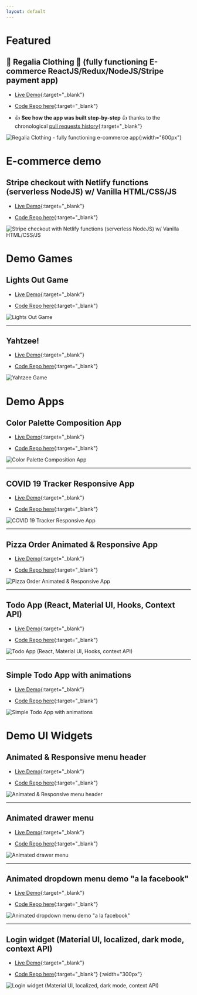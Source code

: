```yaml
---
layout: default
---
```


# Featured

## 👑 Regalia Clothing 👚 (fully functioning E-commerce ReactJS/Redux/NodeJS/Stripe payment app)

- [Live Demo](https://fervent-snyder-0eb669.netlify.app/#/){:target="\_blank"}

- [Code Repo here](https://github.com/boostup/regalia-clothing){:target="\_blank"}

- 👍 **See how the app was built step-by-step** 👍 thanks to the chronological [pull requests history](https://github.com/boostup/regalia-clothing/pulls?page=2&q=is%3Apr+is%3Aclosed+sort%3Acreated-asc){:target="\_blank"}

![Regalia Clothing - fully functioning e-commerce app](https://raw.githubusercontent.com/boostup/regalia-clothing/staging/public/images/app-demo.gif){:width="600px"}

# E-commerce demo

## Stripe checkout with Netlify functions (serverless NodeJS) w/ Vanilla HTML/CSS/JS

- [Live Demo](https://boostup-stripe-checkout-netlify-serverless.netlify.app/){:target="\_blank"}

- [Code Repo here](https://github.com/boostup/stripe-checkout-netlify-serverless){:target="\_blank"}

![Stripe checkout with Netlify functions (serverless NodeJS) w/ Vanilla HTML/CSS/JS](https://raw.githubusercontent.com/boostup/stripe-checkout-netlify-serverless/master/public/images/demo.gif)

# Demo Games

## Lights Out Game

- [Live Demo](https://pedantic-stonebraker-c10870.netlify.app/){:target="\_blank"}

- [Code Repo here](https://github.com/boostup/react-lights-out){:target="\_blank"}

![Lights Out Game](images/lights-out-demo.gif)

---

## Yahtzee!

- [Live Demo](https://upbeat-bose-8f59b4.netlify.app/){:target="\_blank"}

- [Code Repo here](https://github.com/boostup/react-yahtzee){:target="\_blank"}

![Yahtzee Game](https://raw.githubusercontent.com/boostup/react-yahtzee/master/public/images/demo.gif)

# Demo Apps

## Color Palette Composition App

- [Live Demo](https://boostup.github.io/react-colors-app/){:target="\_blank"}

- [Code Repo here](https://github.com/boostup/react-colors-app){:target="\_blank"}

![Color Palette Composition App](images/screenshot-react-colors-app.png)

---

## COVID 19 Tracker Responsive App

- [Live Demo](https://boostup-covid19-tracker.netlify.app/){:target="\_blank"}

- [Code Repo here](https://github.com/boostup/react-covid19-tracker){:target="\_blank"}

![COVID 19 Tracker Responsive App](images/screenshot-covid-19-tracker.png)

---

## Pizza Order Animated & Responsive App

- [Live Demo](https://jolly-galileo-8826ac.netlify.app/){:target="\_blank"}

- [Code Repo here](https://github.com/boostup/framer-motion-pizza-joint-exercise){:target="\_blank"}

![Pizza Order Animated & Responsive App](images/pizza-joint-demo.gif)

---

## Todo App (React, Material UI, Hooks, Context API)

- [Live Demo](https://boostup.github.io/react-hooks-mui-todo-app/){:target="\_blank"}

- [Code Repo here](https://github.com/boostup/react-hooks-mui-todo-app){:target="\_blank"}

![Todo App (React, Material UI, Hooks, context API)](images/screenshot-react-hooks-mui-todo-app.png)

---

## Simple Todo App with animations

- [Live Demo](https://confident-shockley-90b9a0.netlify.app/){:target="\_blank"}

- [Code Repo here](https://github.com/boostup/react-todo-app-with-animations){:target="\_blank"}

![Simple Todo App with animations](images/todo-app-animated-responsive-demo.gif)

# Demo UI Widgets

## Animated & Responsive menu header

- [Live Demo](https://agitated-euclid-9c1938.netlify.app/){:target="\_blank"}

- [Code Repo here](https://github.com/boostup/react-framer-motion-react-router-dom-route-transition){:target="\_blank"}

![Animated & Responsive menu header](images/animated-responsive-menu-header-demo2.gif)

---

## Animated drawer menu

- [Live Demo](https://admiring-knuth-8cd550.netlify.app/){:target="\_blank"}

- [Code Repo here](https://github.com/boostup/framer-motion-side-menu-exercise){:target="\_blank"}

![Animated drawer menu](images/animated-drawer-menu-demo.gif)

---

## Animated dropdown menu demo "a la facebook"

- [Live Demo](https://laughing-pare-6fcdf7.netlify.app/){:target="\_blank"}

- [Code Repo here](https://github.com/boostup/react-demo-widgets/tree/master/facebook-dropdown-clone){:target="\_blank"}

![Animated dropdown menu demo "a la facebook"](images/facebook-menu-dropdown-demo.gif)

---

## Login widget (Material UI, localized, dark mode, context API)

- [Live Demo](https://nervous-wescoff-fd3b90.netlify.app/){:target="\_blank"}

- [Code Repo here](https://github.com/boostup/react-demo-widgets/tree/master/material-ui-localized-login-with-dark-mode){:target="\_blank"}
  {:width="300px"}

![Login widget (Material UI, localized, dark mode, context API)](images/screenshot-material-ui-localized-login-with-dark-mode.png)
